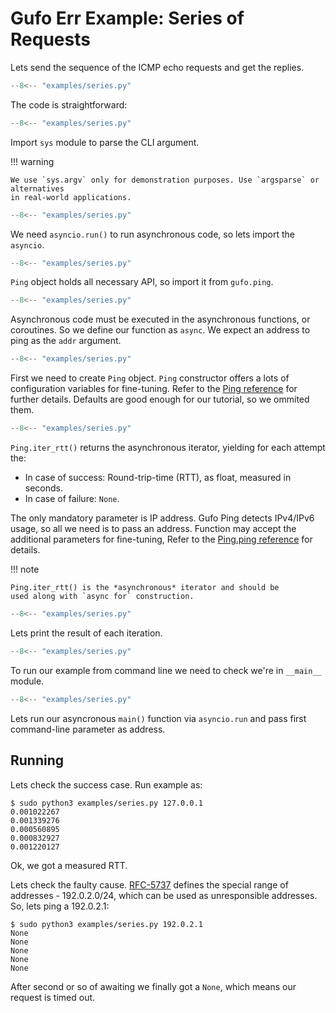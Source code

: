 # Gufo Err Example: Series of Requests

Lets send the sequence of the ICMP echo requests and get the
replies.

```  py title="series.py" linenums="1"
--8<-- "examples/series.py"
```

The code is straightforward:

```  py title="series.py" linenums="1" hl_lines="1"
--8<-- "examples/series.py"
```

Import `sys` module to parse the CLI argument.

!!! warning

    We use `sys.argv` only for demonstration purposes. Use `argsparse` or alternatives
    in real-world applications.

```  py title="series.py" linenums="1" hl_lines="2"
--8<-- "examples/series.py"
```

We need `asyncio.run()` to run asynchronous code, so lets import the `asyncio`.

```  py title="series.py" linenums="1" hl_lines="3"
--8<-- "examples/series.py"
```

`Ping` object holds all necessary API, so import it from `gufo.ping`.

```  py title="series.py" linenums="1" hl_lines="6"
--8<-- "examples/series.py"
```

Asynchronous code must be executed in the asynchronous functions, or coroutines.
So we define our function as `async`. We expect an address to ping as the
`addr` argument.

```  py title="series.py" linenums="1" hl_lines="7"
--8<-- "examples/series.py"
```

First we need to create `Ping` object. `Ping` constructor offers a lots
of configuration variables for fine-tuning. Refer to the 
[Ping reference](../../reference/gufo/ping/ping#gufo.ping.ping.Ping)
for further details. Defaults are good enough for our tutorial, so
we ommited them.

```  py title="series.py" linenums="1" hl_lines="8"
--8<-- "examples/series.py"
```

`Ping.iter_rtt()` returns the asynchronous iterator, yielding for each attempt the:

* In case of success: Round-trip-time (RTT), as float, measured in seconds.
* In case of failure: `None`.

The only mandatory parameter is IP address.
Gufo Ping detects IPv4/IPv6 usage, so all we need is to pass an address.
Function may accept the additional parameters for fine-tuning,
Refer to the
[Ping.ping reference](../../reference/gufo/ping/ping#gufo.ping.ping.Ping.iter_rtt)
for details.

!!! note

    Ping.iter_rtt() is the *asynchronous* iterator and should be
    used along with `async for` construction.

```  py title="series.py" linenums="1" hl_lines="9"
--8<-- "examples/series.py"
```

Lets print the result of each iteration.

```  py title="series.py" linenums="1" hl_lines="12"
--8<-- "examples/series.py"
```

To run our example from command line we need to check
we're in `__main__` module.

```  py title="series.py" linenums="1" hl_lines="13"
--8<-- "examples/series.py"
```

Lets run our asyncronous `main()` function via `asyncio.run`
and pass first command-line parameter as address.

## Running

Lets check the success case. Run example as:

```
$ sudo python3 examples/series.py 127.0.0.1
0.001022267
0.001339276
0.000560895
0.000832927
0.001220127

```

Ok, we got a measured RTT.

Lets check the faulty cause. [RFC-5737][RFC-5737] defines the special range
of addresses - 192.0.2.0/24, which can be used as unresponsible addresses.
So, lets ping a 192.0.2.1:

```
$ sudo python3 examples/series.py 192.0.2.1
None
None
None
None
None
```

After second or so of awaiting we finally got a `None`, which means our
request is timed out.

[RFC-5737]: https://datatracker.ietf.org/doc/html/rfc5737
